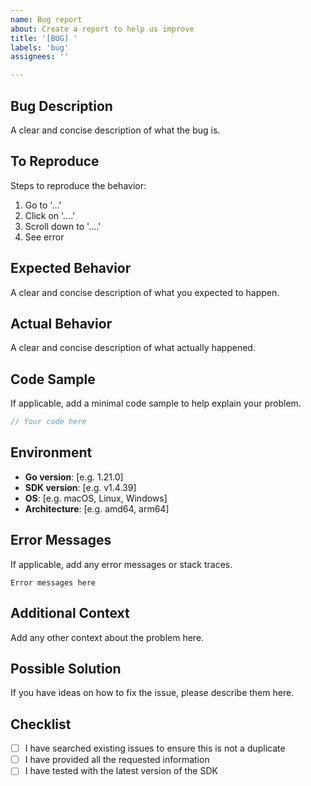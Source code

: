 ```yaml
---
name: Bug report
about: Create a report to help us improve
title: '[BUG] '
labels: 'bug'
assignees: ''

---
```


## Bug Description
A clear and concise description of what the bug is.

## To Reproduce
Steps to reproduce the behavior:
1. Go to '...'
2. Click on '....'
3. Scroll down to '....'
4. See error

## Expected Behavior
A clear and concise description of what you expected to happen.

## Actual Behavior
A clear and concise description of what actually happened.

## Code Sample
If applicable, add a minimal code sample to help explain your problem.

```go
// Your code here
```

## Environment
- **Go version**: [e.g. 1.21.0]
- **SDK version**: [e.g. v1.4.39]
- **OS**: [e.g. macOS, Linux, Windows]
- **Architecture**: [e.g. amd64, arm64]

## Error Messages
If applicable, add any error messages or stack traces.

```
Error messages here
```

## Additional Context
Add any other context about the problem here.

## Possible Solution
If you have ideas on how to fix the issue, please describe them here.

## Checklist
- [ ] I have searched existing issues to ensure this is not a duplicate
- [ ] I have provided all the requested information
- [ ] I have tested with the latest version of the SDK
